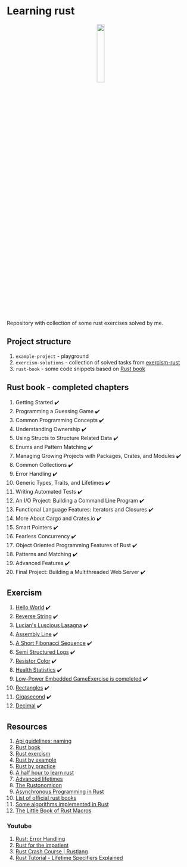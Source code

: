 # Learning rust

<p align="center">
<img src="https://upload.wikimedia.org/wikipedia/commons/d/d5/Rust_programming_language_black_logo.svg" style="width:20%">
</p>

Repository with collection of some rust exercises solved by me.

## Project structure

1. `example-project` - playground
2. `exercism-solutions` - collection of solved tasks from [exercism-rust](https://exercism.org/tracks/rust/exercises)
3. `rust-book` - some code snippets based on [Rust book](https://doc.rust-lang.org/book/title-page.html)

## Rust book - completed chapters

1. Getting Started ✔️
2. Programming a Guessing Game ✔️
3. Common Programming Concepts ✔️
4. Understanding Ownership ✔️
5. Using Structs to Structure Related Data ✔️
6. Enums and Pattern Matching ✔️
7. Managing Growing Projects with Packages, Crates, and Modules ✔️
8. Common Collections ✔️
9. Error Handling ✔️
10. Generic Types, Traits, and Lifetimes ✔️
11. Writing Automated Tests ✔️
12. An I/O Project: Building a Command Line Program ✔️
13. Functional Language Features: Iterators and Closures ✔️
14. More About Cargo and Crates.io ✔️
15. Smart Pointers ✔️
16. Fearless Concurrency ✔️
17. Object Oriented Programming Features of Rust ✔️
18. Patterns and Matching ✔️
19. Advanced Features ✔️
20. Final Project: Building a Multithreaded Web Server ✔️

## Exercism

1. [Hello World](exercism-solutions/rust/hello-world/src/lib.rs) ✔️
2. [Reverse String](exercism-solutions/rust/reverse-string/src/lib.rs) ✔️
3. [Lucian's Luscious Lasagna](exercism-solutions/rust/lucians-luscious-lasagna/src/lib.rs) ✔️
4. [Assembly Line](exercism-solutions/rust/assembly-line/src/lib.rs) ✔️
5. [A Short Fibonacci Sequence](exercism-solutions/rust/short-fibonacci/src/lib.rs) ✔️
6. [Semi Structured Logs](exercism-solutions/rust/semi-structured-logs/src/lib.rs) ✔️
7. [Resistor Color](exercism-solutions/rust/resistor-color/src/lib.rs) ✔️
8. [Health Statistics](exercism-solutions/rust/health-statistics/src/lib.rs) ✔️
9. [Low-Power Embedded GameExercise is completed](exercism-solutions/rust/low-power-embedded-game/src/lib.rs) ✔️
10. [Rectangles](exercism-solutions/rust/rectangles/src/lib.rs) ✔️
11. [Gigasecond](exercism-solutions/rust/gigasecond/src/lib.rs) ✔️
12. [Decimal](exercism-solutions/rust/decimal/src/lib.rs) ✔️

## Resources

1. [Api guidelines: naming](https://rust-lang.github.io/api-guidelines/naming.html)
2. [Rust book](https://doc.rust-lang.org/book/title-page.html)
3. [Rust exercism](https://exercism.org/tracks/rust/exercises)
4. [Rust by example](https://doc.rust-lang.org/rust-by-example/)
5. [Rust by practice](https://practice.rs/why-exercise.html)
6. [A half hour to learn rust](https://fasterthanli.me/articles/a-half-hour-to-learn-rust)
7. [Advanced lifetimes](http://web.mit.edu/rust-lang_v1.25/arch/amd64_ubuntu1404/share/doc/rust/html/book/second-edition/ch19-02-advanced-lifetimes.html)
8. [The Rustonomicon](https://doc.rust-lang.org/nomicon/intro.html)
9. [Asynchronous Programming in Rust](https://rust-lang.github.io/async-book/01_getting_started/01_chapter.html)
10. [List of official rust books](https://lborb.github.io/book/official.html)
11. [Some algorithms implemented in Rust](https://github.com/TheAlgorithms/Rust)
12. [The Little Book of Rust Macros](https://veykril.github.io/tlborm/)

### Youtube

1. [Rust: Error Handling](https://www.youtube.com/watch?v=y3wUCb-uS3g&t=840s&ab_channel=TheDevMethod)
2. [Rust for the impatient](https://www.youtube.com/watch?v=br3GIIQeefY&ab_channel=NoBoilerplate)
3. [Rust Crash Course | Rustlang](https://www.youtube.com/watch?v=zF34dRivLOw&t=5672s&ab_channel=TraversyMedia)
4. [Rust Tutorial - Lifetime Specifiers Explained](https://www.youtube.com/watch?v=QoEX-Vu-R6k&ab_channel=BinaryAdventure)
